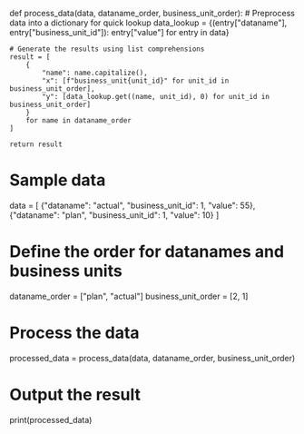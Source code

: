 def process_data(data, dataname_order, business_unit_order):
    # Preprocess data into a dictionary for quick lookup
    data_lookup = {(entry["dataname"], entry["business_unit_id"]): entry["value"] for entry in data}
    
    # Generate the results using list comprehensions
    result = [
        {
            "name": name.capitalize(),
            "x": [f"business_unit{unit_id}" for unit_id in business_unit_order],
            "y": [data_lookup.get((name, unit_id), 0) for unit_id in business_unit_order]
        }
        for name in dataname_order
    ]
    
    return result

# Sample data
data = [
    {"dataname": "actual", "business_unit_id": 1, "value": 55},
    {"dataname": "plan", "business_unit_id": 1, "value": 10}
]

# Define the order for datanames and business units
dataname_order = ["plan", "actual"]
business_unit_order = [2, 1]

# Process the data
processed_data = process_data(data, dataname_order, business_unit_order)

# Output the result
print(processed_data)
